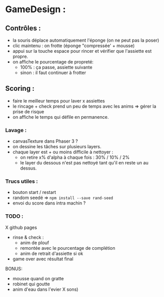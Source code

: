 # GameDesign :

## Contrôles : 
- la souris déplace automatiquement l'éponge (on ne peut pas la poser)
- clic maintenu : on frotte (éponge "compressée' + mousse)
- appui sur la touche espace pour rincer et vérifier que l'assiette est propre.
- on affiche le pourcentage de propreté: 
    - 100% : ça passe, assiette suivante
    - sinon : il faut continuer à frotter

## Scoring :
- faire le meilleur temps pour laver x assiettes
- le rincage + check prend un peu de temps avec les anims => gérer la prise de risque
- on affiche le temps qui défile en permanence.

### Lavage : 
- canvasTexture dans Phaser 3 ? 
- on dessine les tâches sur plusieurs layers. 
- chaque layer est + ou moins difficile à nettoyer : 
    - on retire x% d'alpha à chaque fois : 30% / 10% / 2% 
    - le layer du dessous n'est pas nettoyé tant qu'il en reste un au dessus.

### Trucs utiles : 
- bouton start / restart
- random seedé => `npm install --save rand-seed`
- envoi du score dans intra machin ? 



### TODO : 
X github pages 
- rinse & check : 
    - anim de plouf
    - remontée avec le pourcentage de complétion
    - anim de retrait d'assiette si ok
- game over avec résultat final

BONUS: 
- mousse quand on gratte
- robinet qui goutte
- anim d'eau dans l'evier
X sons)
